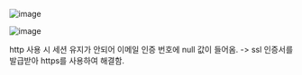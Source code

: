 ![image](https://sj-obsidian-bucket.s3.ap-northeast-2.amazonaws.com/aa75c775e021714a26fcda8e7b7c97e7.png)

![image](https://sj-obsidian-bucket.s3.ap-northeast-2.amazonaws.com/e7f4e3f5caeaad4241afd8f3cf712657.png)


http 사용 시 세션 유지가 안되어 이메일 인증 번호에 null 값이 들어옴.
-> ssl 인증서를 발급받아 https를 사용하여 해결함.

